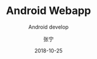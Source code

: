 ---
layout:     post
title:     Android Webapp
subtitle:  Android develop 
date:       2018-10-25
author:     张宁
header-img: img/post-bg-cook.jpg
catalog: true
tags:
    - Kits
---